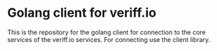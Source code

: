 # Golang client for veriff.io

This is the repository for the golang client for connection to the core services of the veriff.io services. For connecting use the client library.
